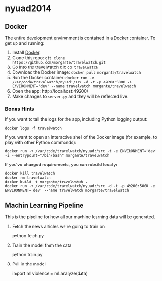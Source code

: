 nyuad2014
=========

## Docker
The entire development environment is contained in a Docker container. To get up and running:

1. Install [Docker](https://www.docker.io/gettingstarted/#h_installation).
2.  Clone this repo: ```git clone https://github.com/morgante/travelwatch.git```
3. Go into the travelwatch dir: ```cd travelwatch```
4. Download the Docker image: ```docker pull morgante/travelwatch```
5. Run the Docker container: ```docker run -v /var/code/travelwatch/nyuad:/src -d -t -p 49200:5000 -e ENVIRONMENT='dev' --name travelwatch morgante/travelwatch```
6. Open the app: http://localhost:49200/
7. Make changes to ```server.py``` and they will be reflected live.

### Bonus Hints
If you want to tail the logs for the app, including Python logging output:

	docker logs -f travelwatch

If you want to open an interactive shell of the Docker image (for example, to play with other Python commands):

	docker run -v /var/code/travelwatch/nyuad:/src -t -e ENVIRONMENT='dev' -i --entrypoint="/bin/bash" morgante/travelwatch


If you've changed requirements, you can rebuild locally:

	docker kill travelwatch
	docker rm travelwatch
	docker build -t morgante/travelwatch .
	docker run -v /var/code/travelwatch/nyuad:/src -d -t -p 49200:5000 -e ENVIRONMENT='dev' --name travelwatch morgante/travelwatch

## Machin Learning Pipeline
This is the pipeline for how all our machine learning data will be generated.

1. Fetch the news articles we're going to train on

	python fetch.py

2. Train the model from the data

	python train.py

3. Pull in the model

	import ml
	violence = ml.analyze(data)